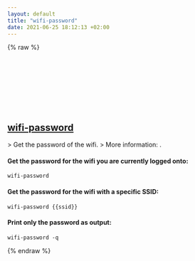 ```yaml
---
layout: default
title: "wifi-password"
date: 2021-06-25 18:12:13 +02:00
---
```

{% raw %}
<h2 id="wifi-password">
  <a href="/en/osx/wifi-password.html">wifi-password</a> <a href="#wifi-password"><svg class="icon">
    <use href="/assets/images/unicode_sprite.svg#link" />
  </svg></a>
</h2>
> Get the password of the wifi.
> More information: <https://github.com/rauchg/wifi-password>.

#### Get the password for the wifi you are currently logged onto:
```shell
wifi-password
```
#### Get the password for the wifi with a specific SSID:
```shell
wifi-password {{ssid}}
```
#### Print only the password as output:
```shell
wifi-password -q
```
{% endraw %}
